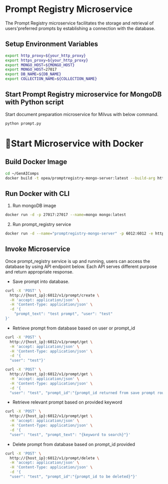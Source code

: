 # Prompt Registry Microservice

The Prompt Registry microservice facilitates the storage and retrieval of users'preferred prompts by establishing a connection with the database.

## Setup Environment Variables

```bash
export http_proxy=${your_http_proxy}
export https_proxy=${your_http_proxy}
export MONGO_HOST=${MONGO_HOST}
export MONGO_HOST=27017
export DB_NAME=${DB_NAME}
export COLLECTION_NAME=${COLLECTION_NAME}
```

## Start Prompt Registry microservice for MongoDB with Python script

Start document preparation microservice for Milvus with below command.

```bash
python prompt.py
```

# 🚀Start Microservice with Docker

## Build Docker Image

```bash
cd ~/GenAIComps
docker build -t opea/promptregistry-mongo-server:latest --build-arg https_proxy=$https_proxy --build-arg http_proxy=$http_proxy -f comps/prompt_registry/mongo/docker/Dockerfile .
```

## Run Docker with CLI

1. Run mongoDB image

```bash
docker run -d -p 27017:27017 --name=mongo mongo:latest
```

2. Run prompt_registry service

```bash
docker run -d --name="promptregistry-mongo-server" -p 6012:6012 -e http_proxy=$http_proxy -e https_proxy=$https_proxy -e no_proxy=$no_proxy -e MONGO_HOST=${MONGO_HOST} -e MONGO_PORT=${MONGO_PORT} -e DB_NAME=${DB_NAME} -e COLLECTION_NAME=${COLLECTION_NAME} opea/promptregistry-mongo-server:latest
```

## Invoke Microservice

Once prompt_registry service is up and running, users can access the database by using API endpoint below. Each API serves different purpose and return appropriate response.

- Save prompt into database.

```bash
curl -X 'POST' \
  http://{host_ip}:6012/v1/prompt/create \
  -H 'accept: application/json' \
  -H 'Content-Type: application/json' \
  -d '{
    "prompt_text": "test prompt", "user": "test"
}'
```

- Retrieve prompt from database based on user or prompt_id

```bash
curl -X 'POST' \
  http://{host_ip}:6012/v1/prompt/get \
  -H 'accept: application/json' \
  -H 'Content-Type: application/json' \
  -d '{
  "user": "test"}'
```

```bash
curl -X 'POST' \
  http://{host_ip}:6012/v1/prompt/get \
  -H 'accept: application/json' \
  -H 'Content-Type: application/json' \
  -d '{
  "user": "test", "prompt_id":"{prompt_id returned from save prompt route above}"}'
```

- Retrieve relevant prompt based on provided keyword

```bash
curl -X 'POST' \
  http://{host_ip}:6012/v1/prompt/get \
  -H 'accept: application/json' \
  -H 'Content-Type: application/json' \
  -d '{
  "user": "test", "prompt_text": "{keyword to search}"}'
```

- Delete prompt from database based on prompt_id provided

```bash
curl -X 'POST' \
  http://{host_ip}:6012/v1/prompt/delete \
  -H 'accept: application/json' \
  -H 'Content-Type: application/json' \
  -d '{
  "user": "test", "prompt_id":"{prompt_id to be deleted}"}'
```
